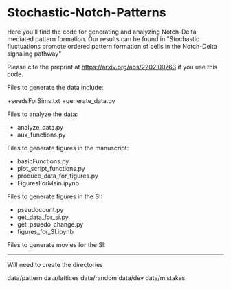 # Stochastic-Notch-Patterns
Here you'll find the code for generating and analyzing Notch-Delta mediated pattern formation. Our results can be found in "Stochastic fluctuations promote ordered pattern formation of cells in the Notch-Delta signaling pathway"

Please cite the preprint at https://arxiv.org/abs/2202.00763 if you use this code. 


Files to generate the data include:

+seedsForSims.txt
+generate_data.py


Files to analyze the data:

+ analyze_data.py
+ aux_functions.py


Files to generate figures in the manuscript:

+ basicFunctions.py
+ plot_script_functions.py
+ produce_data_for_figures.py
+ FiguresForMain.ipynb


Files to generate figures in the SI:

+ pseudocount.py
+ get_data_for_si.py
+ get_psuedo_change.py
+ figures_for_SI.ipynb

Files to generate movies for the SI:



---
Will need to create the directories 

data/pattern
data/lattices
data/random
data/dev
data/mistakes
